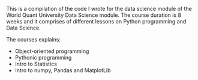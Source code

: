 This is a compilation of the code I wrote for the data science module of the World Quant University Data Science module. The course duration is 8 weeks and it comprises of  different lessons on Python programming and Data Science.

The courses explains:
* Object-oriented programming
* Pythonic programming
* Intro to Statistics
* Intro to numpy, Pandas and MatplotLib
